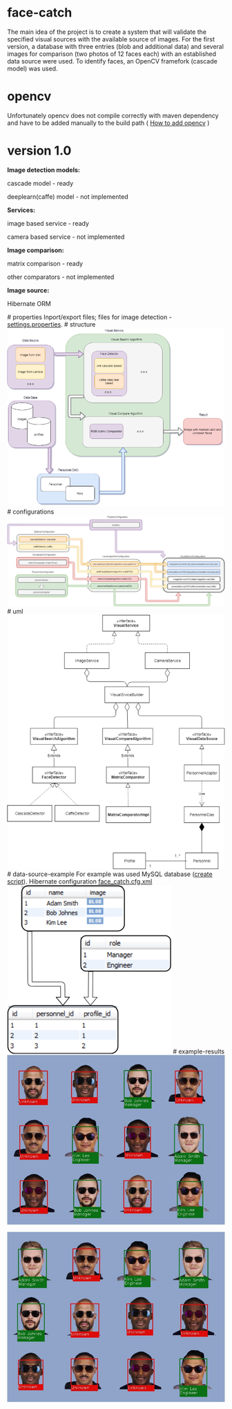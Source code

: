 # face-catch
The main idea of the project is to create a system that will validate the specified visual sources with the available source of images. For the first version, a database with three entries (blob and additional data) and several images for comparison (two photos of 12 faces each) with an established data source were used. To identify faces, an OpenCV framefork (cascade model) was used.
# opencv
Unfortunately opencv does not compile correctly with maven dependency and have to be added manually to the build path
( <a target="_blank" href="https://docs.opencv.org/2.4/doc/tutorials/introduction/java_eclipse/java_eclipse.html#java-eclipse">How to add opencv</a> )
# version 1.0
<p><b>Image detection models:</b></p>
<p>cascade model - ready</p>
<p>deeplearn(caffe) model - not implemented</p>
<p><b>Services:</b></p>
<p>image based service - ready</p>
<p>camera based service - not implemented</p>
<p><b>Image comparison:</b></p>
<p>matrix comparison - ready</p>
<p>other comparators - not implemented</p>
<p><b>Image source:</b></p>
<p>Hibernate ORM</p>
# properties
Inport/export files; files for image detection - <a href="src/main/resources/settings.properties">settings.properties</a>.
# structure
<img src="README/struc_scheme.png"></img>
# configurations
<img src="README/config2.png"></img>
# uml
<img src="README/uml.png"></img>
# data-source-example
For example was used MySQL database (<a href="src/main/resources/create_db.sql">create script</a>).
Hibernate configuration <a href="src/main/resources/face_catch.cfg.xml">face_catch.cfg.xml</a>
<img src="README/db.png"></img>
# example-results
<img src="src/main/resources/test1/output.jpg"></img>
<p></p>
<img src="src/main/resources/test2/output.jpg"></img>


